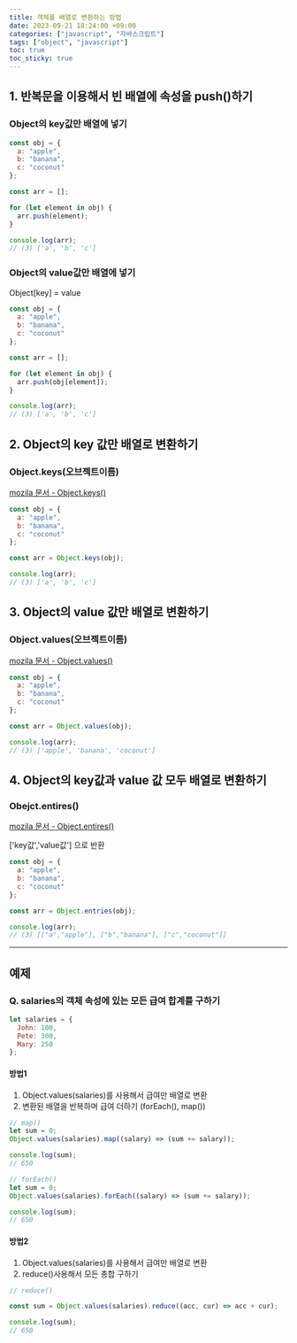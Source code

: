 ```yaml
---
title: 객체를 배열로 변환하는 방법
date: 2023-09-21 18:24:00 +09:00
categories: ["javascript", "자바스크립트"]
tags: ["object", "javascript"]
toc: true
toc_sticky: true
---
```


## 1. 반복문을 이용해서 빈 배열에 속성을 push()하기

### Object의 key값만 배열에 넣기

```js
const obj = {
  a: "apple",
  b: "banana",
  c: "coconut"
};

const arr = [];

for (let element in obj) {
  arr.push(element);
}

console.log(arr);
// (3) ['a', 'b', 'c']
```

### Object의 value값만 배열에 넣기

Object[key] = value

```js
const obj = {
  a: "apple",
  b: "banana",
  c: "coconut"
};

const arr = [];

for (let element in obj) {
  arr.push(obj[element]);
}

console.log(arr);
// (3) ['a', 'b', 'c']
```

## 2. Object의 key 값만 배열로 변환하기

### Object.keys(오브젝트이름)

[mozila 문서 - Object.keys()](https://developer.mozilla.org/ko/docs/Web/JavaScript/Reference/Global_Objects/Object/keys)

```js
const obj = {
  a: "apple",
  b: "banana",
  c: "coconut"
};

const arr = Object.keys(obj);

console.log(arr);
// (3) ['a', 'b', 'c']
```

## 3. Object의 value 값만 배열로 변환하기

### Object.values(오브젝트이름)

[mozila 문서 - Object.values()](https://developer.mozilla.org/ko/docs/Web/JavaScript/Reference/Global_Objects/Object/values)

```js
const obj = {
  a: "apple",
  b: "banana",
  c: "coconut"
};

const arr = Object.values(obj);

console.log(arr);
// (3) ['apple', 'banana', 'coconut']
```

## 4. Object의 key값과 value 값 모두 배열로 변환하기

### Obejct.entires()

[mozila 문서 - Object.entires()](https://developer.mozilla.org/ko/docs/Web/JavaScript/Reference/Global_Objects/Object/entries)

['key값','value값'] 으로 반환

```js
const obj = {
  a: "apple",
  b: "banana",
  c: "coconut"
};

const arr = Object.entries(obj);

console.log(arr);
// (3) [["a","apple"], ["b","banana"], ["c","coconut"]]
```

---

## 예제

### Q. salaries의 객체 속성에 있는 모든 급여 합계를 구하기

```js
let salaries = {
  John: 100,
  Pete: 300,
  Mary: 250
};
```

#### 방법1

1. Object.values(salaries)를 사용해서 급여만 배열로 변환
2. 변환된 배열을 반복하며 급여 더하기 (forEach(), map())

```js
// map()
let sum = 0;
Object.values(salaries).map((salary) => (sum += salary));

console.log(sum);
// 650
```

```js
// forEach()
let sum = 0;
Object.values(salaries).forEach((salary) => (sum += salary));

console.log(sum);
// 650
```

#### 방법2

1. Object.values(salaries)를 사용해서 급여만 배열로 변환
2. reduce()사용해서 모든 총합 구하기

```js
// reduce()

const sum = Object.values(salaries).reduce((acc, cur) => acc + cur);

console.log(sum);
// 650
```
